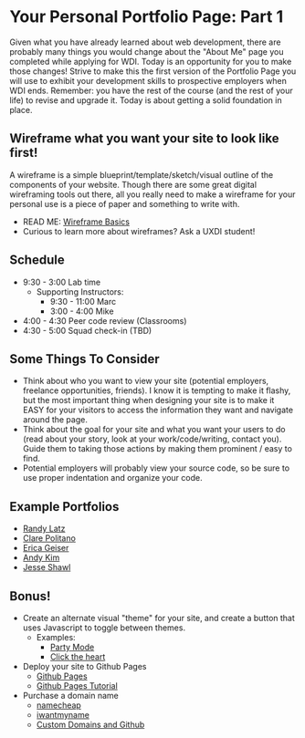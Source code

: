 # Your Personal Portfolio Page: Part 1

Given what you have already learned about web development, there are probably many things you would change about the "About Me" page you completed while applying for WDI. Today is an opportunity for you to make those changes! Strive to make this the first version of the Portfolio Page you will use to exhibit your development skills to prospective employers when WDI ends. Remember: you have the rest of the course (and the rest of your life) to revise and upgrade it. Today is about getting a solid foundation in place.

## Wireframe what you want your site to look like first!
A wireframe is a simple blueprint/template/sketch/visual outline of the components of your website. Though there are some great digital wireframing tools out there, all you really need to make a wireframe for your personal use is a piece of paper and something to write with.  
- READ ME: [Wireframe Basics](https://www.gliffy.com/uses/wireframe-software/)
- Curious to learn more about wireframes? Ask a UXDI student!

## Schedule
- 9:30 - 3:00 Lab time
  - Supporting Instructors:
    - 9:30 - 11:00 Marc
    - 3:00 - 4:00 Mike
- 4:00 - 4:30 Peer code review (Classrooms)
- 4:30 - 5:00 Squad check-in (TBD)

## Some Things To Consider
- Think about who you want to view your site (potential employers, freelance opportunities, friends). I know it is tempting to make it flashy, but the most important thing when designing your site is to make it EASY for your visitors to access the information they want and navigate around the page.
- Think about the goal for your site and what you want your users to do (read about your story, look at your work/code/writing, contact you). Guide them to taking those actions by making them prominent / easy to find.
- Potential employers will probably view your source code, so be sure to use proper indentation and organize your code.

## Example Portfolios

- [Randy Latz](http://rmlatz.com/)
- [Clare Politano](http://cpolitano.github.io/portfolio/)
- [Erica Geiser](http://ericageiser.com/#/profile)
- [Andy Kim](http://andrewsunglaekim.github.io/)
- [Jesse Shawl](https://jesse.sh/awl)


## Bonus!
- Create an alternate visual "theme" for your site, and create a button that uses Javascript to toggle between themes.
  - Examples:
    - [Party Mode](http://robertakarobin.com/)
    - [Click the heart ](http://jessicahische.is/)
- Deploy your site to Github Pages
  - [Github Pages](pages.github.com)
  - [Github Pages Tutorial](https://www.thinkful.com/learn/a-guide-to-using-github-pages/)
- Purchase a domain name
  - [namecheap](www.namecheap.com)
  - [iwantmyname](https://iwantmyname.com/)
  - [Custom Domains and Github](https://help.github.com/articles/setting-up-a-custom-domain-with-github-pages/)
